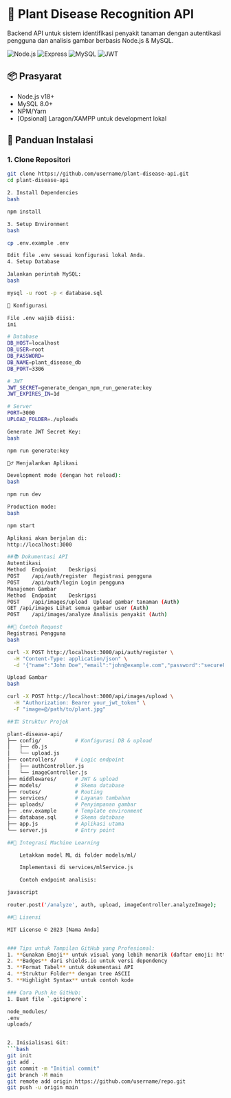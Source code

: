 # 🌱 Plant Disease Recognition API

Backend API untuk sistem identifikasi penyakit tanaman dengan autentikasi pengguna dan analisis gambar berbasis Node.js & MySQL.

![Node.js](https://img.shields.io/badge/Node.js-18.x-green)
![Express](https://img.shields.io/badge/Express-4.x-blue)
![MySQL](https://img.shields.io/badge/MySQL-8.0-orange)
![JWT](https://img.shields.io/badge/JWT-Auth-purple)

## 📦 Prasyarat

- Node.js v18+
- MySQL 8.0+
- NPM/Yarn
- [Opsional] Laragon/XAMPP untuk development lokal

## 🚀 Panduan Instalasi

### 1. Clone Repositori
```bash
git clone https://github.com/username/plant-disease-api.git
cd plant-disease-api

2. Install Dependencies
bash

npm install

3. Setup Environment
bash

cp .env.example .env

Edit file .env sesuai konfigurasi lokal Anda.
4. Setup Database

Jalankan perintah MySQL:
bash

mysql -u root -p < database.sql

🔧 Konfigurasi

File .env wajib diisi:
ini

# Database
DB_HOST=localhost
DB_USER=root
DB_PASSWORD=
DB_NAME=plant_disease_db
DB_PORT=3306

# JWT
JWT_SECRET=generate_dengan_npm_run_generate:key
JWT_EXPIRES_IN=1d

# Server
PORT=3000
UPLOAD_FOLDER=./uploads

Generate JWT Secret Key:
bash

npm run generate:key

🏃‍♂️ Menjalankan Aplikasi

Development mode (dengan hot reload):
bash

npm run dev

Production mode:
bash

npm start

Aplikasi akan berjalan di:
http://localhost:3000

##📚 Dokumentasi API
Autentikasi
Method	Endpoint	Deskripsi
POST	/api/auth/register	Registrasi pengguna
POST	/api/auth/login	Login pengguna
Manajemen Gambar
Method	Endpoint	Deskripsi
POST	/api/images/upload	Upload gambar tanaman (Auth)
GET	/api/images	Lihat semua gambar user (Auth)
POST	/api/images/analyze	Analisis penyakit (Auth)

##📝 Contoh Request
Registrasi Pengguna
bash

curl -X POST http://localhost:3000/api/auth/register \
  -H "Content-Type: application/json" \
  -d '{"name":"John Doe","email":"john@example.com","password":"securePassword123"}'

Upload Gambar
bash

curl -X POST http://localhost:3000/api/images/upload \
  -H "Authorization: Bearer your_jwt_token" \
  -F "image=@/path/to/plant.jpg"

##🏗️ Struktur Projek

plant-disease-api/
├── config/           # Konfigurasi DB & upload
│   ├── db.js
│   └── upload.js
├── controllers/      # Logic endpoint
│   ├── authController.js
│   └── imageController.js
├── middlewares/      # JWT & upload
├── models/           # Skema database
├── routes/           # Routing
├── services/         # Layanan tambahan
├── uploads/          # Penyimpanan gambar
├── .env.example      # Template environment
├── database.sql      # Skema database
├── app.js            # Aplikasi utama
└── server.js         # Entry point

##🤖 Integrasi Machine Learning

    Letakkan model ML di folder models/ml/

    Implementasi di services/mlService.js

    Contoh endpoint analisis:

javascript

router.post('/analyze', auth, upload, imageController.analyzeImage);

##📄 Lisensi

MIT License © 2023 [Nama Anda]


### Tips untuk Tampilan GitHub yang Profesional:
1. **Gunakan Emoji** untuk visual yang lebih menarik (daftar emoji: https://gitmoji.dev/)
2. **Badges** dari shields.io untuk versi dependency
3. **Format Tabel** untuk dokumentasi API
4. **Struktur Folder** dengan tree ASCII
5. **Highlight Syntax** untuk contoh kode

### Cara Push ke GitHub:
1. Buat file `.gitignore`:

node_modules/
.env
uploads/


2. Inisialisasi Git:
```bash
git init
git add .
git commit -m "Initial commit"
git branch -M main
git remote add origin https://github.com/username/repo.git
git push -u origin main
